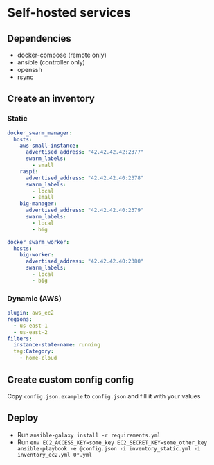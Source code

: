 # Self-hosted services

## Dependencies

-   docker-compose (remote only)
-   ansible (controller only)
-   openssh
-   rsync

## Create an inventory

### Static

```yml
docker_swarm_manager:
  hosts:
    aws-small-instance:
      advertised_address: "42.42.42.42:2377"
      swarm_labels:
        - small
    raspi:
      advertised_address: "42.42.42.40:2378"
      swarm_labels:
        - local
        - small
    big-manager:
      advertised_address: "42.42.42.40:2379"
      swarm_labels:
        - local
        - big

docker_swarm_worker:
  hosts:
    big-worker:
      advertised_address: "42.42.42.40:2380"
      swarm_labels:
        - local
        - big
```

### Dynamic (AWS)

```yml
plugin: aws_ec2
regions:
  - us-east-1
  - us-east-2
filters:
  instance-state-name: running
  tag:Category:
    - home-cloud
```

## Create custom config config

Copy `config.json.example` to `config.json` and fill it with your values

## Deploy

-   Run `ansible-galaxy install -r requirements.yml`
-   Run `env EC2_ACCESS_KEY=some_key EC2_SECRET_KEY=some_other_key ansible-playbook -e @config.json -i inventory_static.yml -i inventory_ec2.yml 0*.yml`
